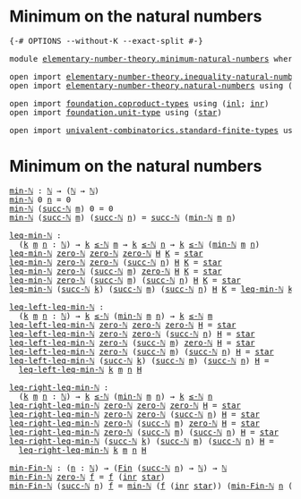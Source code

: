 # Minimum on the natural numbers

<pre class="Agda"><a id="43" class="Symbol">{-#</a> <a id="47" class="Keyword">OPTIONS</a> <a id="55" class="Pragma">--without-K</a> <a id="67" class="Pragma">--exact-split</a> <a id="81" class="Symbol">#-}</a>

<a id="86" class="Keyword">module</a> <a id="93" href="elementary-number-theory.minimum-natural-numbers.html" class="Module">elementary-number-theory.minimum-natural-numbers</a> <a id="142" class="Keyword">where</a>

<a id="149" class="Keyword">open</a> <a id="154" class="Keyword">import</a> <a id="161" href="elementary-number-theory.inequality-natural-numbers.html" class="Module">elementary-number-theory.inequality-natural-numbers</a> <a id="213" class="Keyword">using</a> <a id="219" class="Symbol">(</a><a id="220" href="elementary-number-theory.inequality-natural-numbers.html#1766" class="Function Operator">_≤-ℕ_</a><a id="225" class="Symbol">)</a>
<a id="227" class="Keyword">open</a> <a id="232" class="Keyword">import</a> <a id="239" href="elementary-number-theory.natural-numbers.html" class="Module">elementary-number-theory.natural-numbers</a> <a id="280" class="Keyword">using</a> <a id="286" class="Symbol">(</a><a id="287" href="elementary-number-theory.natural-numbers.html#1444" class="Datatype">ℕ</a><a id="288" class="Symbol">;</a> <a id="290" href="elementary-number-theory.natural-numbers.html#1465" class="InductiveConstructor">zero-ℕ</a><a id="296" class="Symbol">;</a> <a id="298" href="elementary-number-theory.natural-numbers.html#1478" class="InductiveConstructor">succ-ℕ</a><a id="304" class="Symbol">)</a>

<a id="307" class="Keyword">open</a> <a id="312" class="Keyword">import</a> <a id="319" href="foundation.coproduct-types.html" class="Module">foundation.coproduct-types</a> <a id="346" class="Keyword">using</a> <a id="352" class="Symbol">(</a><a id="353" href="foundation.coproduct-types.html#1239" class="InductiveConstructor">inl</a><a id="356" class="Symbol">;</a> <a id="358" href="foundation.coproduct-types.html#1262" class="InductiveConstructor">inr</a><a id="361" class="Symbol">)</a>
<a id="363" class="Keyword">open</a> <a id="368" class="Keyword">import</a> <a id="375" href="foundation.unit-type.html" class="Module">foundation.unit-type</a> <a id="396" class="Keyword">using</a> <a id="402" class="Symbol">(</a><a id="403" href="foundation.unit-type.html#1099" class="InductiveConstructor">star</a><a id="407" class="Symbol">)</a>

<a id="410" class="Keyword">open</a> <a id="415" class="Keyword">import</a> <a id="422" href="univalent-combinatorics.standard-finite-types.html" class="Module">univalent-combinatorics.standard-finite-types</a> <a id="468" class="Keyword">using</a> <a id="474" class="Symbol">(</a><a id="475" href="univalent-combinatorics.standard-finite-types.html#2149" class="Function">Fin</a><a id="478" class="Symbol">)</a>
</pre>
# Minimum on the natural numbers

<pre class="Agda"><a id="min-ℕ"></a><a id="527" href="elementary-number-theory.minimum-natural-numbers.html#527" class="Function">min-ℕ</a> <a id="533" class="Symbol">:</a> <a id="535" href="elementary-number-theory.natural-numbers.html#1444" class="Datatype">ℕ</a> <a id="537" class="Symbol">→</a> <a id="539" class="Symbol">(</a><a id="540" href="elementary-number-theory.natural-numbers.html#1444" class="Datatype">ℕ</a> <a id="542" class="Symbol">→</a> <a id="544" href="elementary-number-theory.natural-numbers.html#1444" class="Datatype">ℕ</a><a id="545" class="Symbol">)</a>
<a id="547" href="elementary-number-theory.minimum-natural-numbers.html#527" class="Function">min-ℕ</a> <a id="553" class="Number">0</a> <a id="555" href="elementary-number-theory.minimum-natural-numbers.html#555" class="Bound">n</a> <a id="557" class="Symbol">=</a> <a id="559" class="Number">0</a>
<a id="561" href="elementary-number-theory.minimum-natural-numbers.html#527" class="Function">min-ℕ</a> <a id="567" class="Symbol">(</a><a id="568" href="elementary-number-theory.natural-numbers.html#1478" class="InductiveConstructor">succ-ℕ</a> <a id="575" href="elementary-number-theory.minimum-natural-numbers.html#575" class="Bound">m</a><a id="576" class="Symbol">)</a> <a id="578" class="Number">0</a> <a id="580" class="Symbol">=</a> <a id="582" class="Number">0</a>
<a id="584" href="elementary-number-theory.minimum-natural-numbers.html#527" class="Function">min-ℕ</a> <a id="590" class="Symbol">(</a><a id="591" href="elementary-number-theory.natural-numbers.html#1478" class="InductiveConstructor">succ-ℕ</a> <a id="598" href="elementary-number-theory.minimum-natural-numbers.html#598" class="Bound">m</a><a id="599" class="Symbol">)</a> <a id="601" class="Symbol">(</a><a id="602" href="elementary-number-theory.natural-numbers.html#1478" class="InductiveConstructor">succ-ℕ</a> <a id="609" href="elementary-number-theory.minimum-natural-numbers.html#609" class="Bound">n</a><a id="610" class="Symbol">)</a> <a id="612" class="Symbol">=</a> <a id="614" href="elementary-number-theory.natural-numbers.html#1478" class="InductiveConstructor">succ-ℕ</a> <a id="621" class="Symbol">(</a><a id="622" href="elementary-number-theory.minimum-natural-numbers.html#527" class="Function">min-ℕ</a> <a id="628" href="elementary-number-theory.minimum-natural-numbers.html#598" class="Bound">m</a> <a id="630" href="elementary-number-theory.minimum-natural-numbers.html#609" class="Bound">n</a><a id="631" class="Symbol">)</a>

<a id="leq-min-ℕ"></a><a id="634" href="elementary-number-theory.minimum-natural-numbers.html#634" class="Function">leq-min-ℕ</a> <a id="644" class="Symbol">:</a>
  <a id="648" class="Symbol">(</a><a id="649" href="elementary-number-theory.minimum-natural-numbers.html#649" class="Bound">k</a> <a id="651" href="elementary-number-theory.minimum-natural-numbers.html#651" class="Bound">m</a> <a id="653" href="elementary-number-theory.minimum-natural-numbers.html#653" class="Bound">n</a> <a id="655" class="Symbol">:</a> <a id="657" href="elementary-number-theory.natural-numbers.html#1444" class="Datatype">ℕ</a><a id="658" class="Symbol">)</a> <a id="660" class="Symbol">→</a> <a id="662" href="elementary-number-theory.minimum-natural-numbers.html#649" class="Bound">k</a> <a id="664" href="elementary-number-theory.inequality-natural-numbers.html#1766" class="Function Operator">≤-ℕ</a> <a id="668" href="elementary-number-theory.minimum-natural-numbers.html#651" class="Bound">m</a> <a id="670" class="Symbol">→</a> <a id="672" href="elementary-number-theory.minimum-natural-numbers.html#649" class="Bound">k</a> <a id="674" href="elementary-number-theory.inequality-natural-numbers.html#1766" class="Function Operator">≤-ℕ</a> <a id="678" href="elementary-number-theory.minimum-natural-numbers.html#653" class="Bound">n</a> <a id="680" class="Symbol">→</a> <a id="682" href="elementary-number-theory.minimum-natural-numbers.html#649" class="Bound">k</a> <a id="684" href="elementary-number-theory.inequality-natural-numbers.html#1766" class="Function Operator">≤-ℕ</a> <a id="688" class="Symbol">(</a><a id="689" href="elementary-number-theory.minimum-natural-numbers.html#527" class="Function">min-ℕ</a> <a id="695" href="elementary-number-theory.minimum-natural-numbers.html#651" class="Bound">m</a> <a id="697" href="elementary-number-theory.minimum-natural-numbers.html#653" class="Bound">n</a><a id="698" class="Symbol">)</a>
<a id="700" href="elementary-number-theory.minimum-natural-numbers.html#634" class="Function">leq-min-ℕ</a> <a id="710" href="elementary-number-theory.natural-numbers.html#1465" class="InductiveConstructor">zero-ℕ</a> <a id="717" href="elementary-number-theory.natural-numbers.html#1465" class="InductiveConstructor">zero-ℕ</a> <a id="724" href="elementary-number-theory.natural-numbers.html#1465" class="InductiveConstructor">zero-ℕ</a> <a id="731" href="elementary-number-theory.minimum-natural-numbers.html#731" class="Bound">H</a> <a id="733" href="elementary-number-theory.minimum-natural-numbers.html#733" class="Bound">K</a> <a id="735" class="Symbol">=</a> <a id="737" href="foundation.unit-type.html#1099" class="InductiveConstructor">star</a>
<a id="742" href="elementary-number-theory.minimum-natural-numbers.html#634" class="Function">leq-min-ℕ</a> <a id="752" href="elementary-number-theory.natural-numbers.html#1465" class="InductiveConstructor">zero-ℕ</a> <a id="759" href="elementary-number-theory.natural-numbers.html#1465" class="InductiveConstructor">zero-ℕ</a> <a id="766" class="Symbol">(</a><a id="767" href="elementary-number-theory.natural-numbers.html#1478" class="InductiveConstructor">succ-ℕ</a> <a id="774" href="elementary-number-theory.minimum-natural-numbers.html#774" class="Bound">n</a><a id="775" class="Symbol">)</a> <a id="777" href="elementary-number-theory.minimum-natural-numbers.html#777" class="Bound">H</a> <a id="779" href="elementary-number-theory.minimum-natural-numbers.html#779" class="Bound">K</a> <a id="781" class="Symbol">=</a> <a id="783" href="foundation.unit-type.html#1099" class="InductiveConstructor">star</a>
<a id="788" href="elementary-number-theory.minimum-natural-numbers.html#634" class="Function">leq-min-ℕ</a> <a id="798" href="elementary-number-theory.natural-numbers.html#1465" class="InductiveConstructor">zero-ℕ</a> <a id="805" class="Symbol">(</a><a id="806" href="elementary-number-theory.natural-numbers.html#1478" class="InductiveConstructor">succ-ℕ</a> <a id="813" href="elementary-number-theory.minimum-natural-numbers.html#813" class="Bound">m</a><a id="814" class="Symbol">)</a> <a id="816" href="elementary-number-theory.natural-numbers.html#1465" class="InductiveConstructor">zero-ℕ</a> <a id="823" href="elementary-number-theory.minimum-natural-numbers.html#823" class="Bound">H</a> <a id="825" href="elementary-number-theory.minimum-natural-numbers.html#825" class="Bound">K</a> <a id="827" class="Symbol">=</a> <a id="829" href="foundation.unit-type.html#1099" class="InductiveConstructor">star</a>
<a id="834" href="elementary-number-theory.minimum-natural-numbers.html#634" class="Function">leq-min-ℕ</a> <a id="844" href="elementary-number-theory.natural-numbers.html#1465" class="InductiveConstructor">zero-ℕ</a> <a id="851" class="Symbol">(</a><a id="852" href="elementary-number-theory.natural-numbers.html#1478" class="InductiveConstructor">succ-ℕ</a> <a id="859" href="elementary-number-theory.minimum-natural-numbers.html#859" class="Bound">m</a><a id="860" class="Symbol">)</a> <a id="862" class="Symbol">(</a><a id="863" href="elementary-number-theory.natural-numbers.html#1478" class="InductiveConstructor">succ-ℕ</a> <a id="870" href="elementary-number-theory.minimum-natural-numbers.html#870" class="Bound">n</a><a id="871" class="Symbol">)</a> <a id="873" href="elementary-number-theory.minimum-natural-numbers.html#873" class="Bound">H</a> <a id="875" href="elementary-number-theory.minimum-natural-numbers.html#875" class="Bound">K</a> <a id="877" class="Symbol">=</a> <a id="879" href="foundation.unit-type.html#1099" class="InductiveConstructor">star</a>
<a id="884" href="elementary-number-theory.minimum-natural-numbers.html#634" class="Function">leq-min-ℕ</a> <a id="894" class="Symbol">(</a><a id="895" href="elementary-number-theory.natural-numbers.html#1478" class="InductiveConstructor">succ-ℕ</a> <a id="902" href="elementary-number-theory.minimum-natural-numbers.html#902" class="Bound">k</a><a id="903" class="Symbol">)</a> <a id="905" class="Symbol">(</a><a id="906" href="elementary-number-theory.natural-numbers.html#1478" class="InductiveConstructor">succ-ℕ</a> <a id="913" href="elementary-number-theory.minimum-natural-numbers.html#913" class="Bound">m</a><a id="914" class="Symbol">)</a> <a id="916" class="Symbol">(</a><a id="917" href="elementary-number-theory.natural-numbers.html#1478" class="InductiveConstructor">succ-ℕ</a> <a id="924" href="elementary-number-theory.minimum-natural-numbers.html#924" class="Bound">n</a><a id="925" class="Symbol">)</a> <a id="927" href="elementary-number-theory.minimum-natural-numbers.html#927" class="Bound">H</a> <a id="929" href="elementary-number-theory.minimum-natural-numbers.html#929" class="Bound">K</a> <a id="931" class="Symbol">=</a> <a id="933" href="elementary-number-theory.minimum-natural-numbers.html#634" class="Function">leq-min-ℕ</a> <a id="943" href="elementary-number-theory.minimum-natural-numbers.html#902" class="Bound">k</a> <a id="945" href="elementary-number-theory.minimum-natural-numbers.html#913" class="Bound">m</a> <a id="947" href="elementary-number-theory.minimum-natural-numbers.html#924" class="Bound">n</a> <a id="949" href="elementary-number-theory.minimum-natural-numbers.html#927" class="Bound">H</a> <a id="951" href="elementary-number-theory.minimum-natural-numbers.html#929" class="Bound">K</a>

<a id="leq-left-leq-min-ℕ"></a><a id="954" href="elementary-number-theory.minimum-natural-numbers.html#954" class="Function">leq-left-leq-min-ℕ</a> <a id="973" class="Symbol">:</a>
  <a id="977" class="Symbol">(</a><a id="978" href="elementary-number-theory.minimum-natural-numbers.html#978" class="Bound">k</a> <a id="980" href="elementary-number-theory.minimum-natural-numbers.html#980" class="Bound">m</a> <a id="982" href="elementary-number-theory.minimum-natural-numbers.html#982" class="Bound">n</a> <a id="984" class="Symbol">:</a> <a id="986" href="elementary-number-theory.natural-numbers.html#1444" class="Datatype">ℕ</a><a id="987" class="Symbol">)</a> <a id="989" class="Symbol">→</a> <a id="991" href="elementary-number-theory.minimum-natural-numbers.html#978" class="Bound">k</a> <a id="993" href="elementary-number-theory.inequality-natural-numbers.html#1766" class="Function Operator">≤-ℕ</a> <a id="997" class="Symbol">(</a><a id="998" href="elementary-number-theory.minimum-natural-numbers.html#527" class="Function">min-ℕ</a> <a id="1004" href="elementary-number-theory.minimum-natural-numbers.html#980" class="Bound">m</a> <a id="1006" href="elementary-number-theory.minimum-natural-numbers.html#982" class="Bound">n</a><a id="1007" class="Symbol">)</a> <a id="1009" class="Symbol">→</a> <a id="1011" href="elementary-number-theory.minimum-natural-numbers.html#978" class="Bound">k</a> <a id="1013" href="elementary-number-theory.inequality-natural-numbers.html#1766" class="Function Operator">≤-ℕ</a> <a id="1017" href="elementary-number-theory.minimum-natural-numbers.html#980" class="Bound">m</a>
<a id="1019" href="elementary-number-theory.minimum-natural-numbers.html#954" class="Function">leq-left-leq-min-ℕ</a> <a id="1038" href="elementary-number-theory.natural-numbers.html#1465" class="InductiveConstructor">zero-ℕ</a> <a id="1045" href="elementary-number-theory.natural-numbers.html#1465" class="InductiveConstructor">zero-ℕ</a> <a id="1052" href="elementary-number-theory.natural-numbers.html#1465" class="InductiveConstructor">zero-ℕ</a> <a id="1059" href="elementary-number-theory.minimum-natural-numbers.html#1059" class="Bound">H</a> <a id="1061" class="Symbol">=</a> <a id="1063" href="foundation.unit-type.html#1099" class="InductiveConstructor">star</a>
<a id="1068" href="elementary-number-theory.minimum-natural-numbers.html#954" class="Function">leq-left-leq-min-ℕ</a> <a id="1087" href="elementary-number-theory.natural-numbers.html#1465" class="InductiveConstructor">zero-ℕ</a> <a id="1094" href="elementary-number-theory.natural-numbers.html#1465" class="InductiveConstructor">zero-ℕ</a> <a id="1101" class="Symbol">(</a><a id="1102" href="elementary-number-theory.natural-numbers.html#1478" class="InductiveConstructor">succ-ℕ</a> <a id="1109" href="elementary-number-theory.minimum-natural-numbers.html#1109" class="Bound">n</a><a id="1110" class="Symbol">)</a> <a id="1112" href="elementary-number-theory.minimum-natural-numbers.html#1112" class="Bound">H</a> <a id="1114" class="Symbol">=</a> <a id="1116" href="foundation.unit-type.html#1099" class="InductiveConstructor">star</a>
<a id="1121" href="elementary-number-theory.minimum-natural-numbers.html#954" class="Function">leq-left-leq-min-ℕ</a> <a id="1140" href="elementary-number-theory.natural-numbers.html#1465" class="InductiveConstructor">zero-ℕ</a> <a id="1147" class="Symbol">(</a><a id="1148" href="elementary-number-theory.natural-numbers.html#1478" class="InductiveConstructor">succ-ℕ</a> <a id="1155" href="elementary-number-theory.minimum-natural-numbers.html#1155" class="Bound">m</a><a id="1156" class="Symbol">)</a> <a id="1158" href="elementary-number-theory.natural-numbers.html#1465" class="InductiveConstructor">zero-ℕ</a> <a id="1165" href="elementary-number-theory.minimum-natural-numbers.html#1165" class="Bound">H</a> <a id="1167" class="Symbol">=</a> <a id="1169" href="foundation.unit-type.html#1099" class="InductiveConstructor">star</a>
<a id="1174" href="elementary-number-theory.minimum-natural-numbers.html#954" class="Function">leq-left-leq-min-ℕ</a> <a id="1193" href="elementary-number-theory.natural-numbers.html#1465" class="InductiveConstructor">zero-ℕ</a> <a id="1200" class="Symbol">(</a><a id="1201" href="elementary-number-theory.natural-numbers.html#1478" class="InductiveConstructor">succ-ℕ</a> <a id="1208" href="elementary-number-theory.minimum-natural-numbers.html#1208" class="Bound">m</a><a id="1209" class="Symbol">)</a> <a id="1211" class="Symbol">(</a><a id="1212" href="elementary-number-theory.natural-numbers.html#1478" class="InductiveConstructor">succ-ℕ</a> <a id="1219" href="elementary-number-theory.minimum-natural-numbers.html#1219" class="Bound">n</a><a id="1220" class="Symbol">)</a> <a id="1222" href="elementary-number-theory.minimum-natural-numbers.html#1222" class="Bound">H</a> <a id="1224" class="Symbol">=</a> <a id="1226" href="foundation.unit-type.html#1099" class="InductiveConstructor">star</a>
<a id="1231" href="elementary-number-theory.minimum-natural-numbers.html#954" class="Function">leq-left-leq-min-ℕ</a> <a id="1250" class="Symbol">(</a><a id="1251" href="elementary-number-theory.natural-numbers.html#1478" class="InductiveConstructor">succ-ℕ</a> <a id="1258" href="elementary-number-theory.minimum-natural-numbers.html#1258" class="Bound">k</a><a id="1259" class="Symbol">)</a> <a id="1261" class="Symbol">(</a><a id="1262" href="elementary-number-theory.natural-numbers.html#1478" class="InductiveConstructor">succ-ℕ</a> <a id="1269" href="elementary-number-theory.minimum-natural-numbers.html#1269" class="Bound">m</a><a id="1270" class="Symbol">)</a> <a id="1272" class="Symbol">(</a><a id="1273" href="elementary-number-theory.natural-numbers.html#1478" class="InductiveConstructor">succ-ℕ</a> <a id="1280" href="elementary-number-theory.minimum-natural-numbers.html#1280" class="Bound">n</a><a id="1281" class="Symbol">)</a> <a id="1283" href="elementary-number-theory.minimum-natural-numbers.html#1283" class="Bound">H</a> <a id="1285" class="Symbol">=</a>
  <a id="1289" href="elementary-number-theory.minimum-natural-numbers.html#954" class="Function">leq-left-leq-min-ℕ</a> <a id="1308" href="elementary-number-theory.minimum-natural-numbers.html#1258" class="Bound">k</a> <a id="1310" href="elementary-number-theory.minimum-natural-numbers.html#1269" class="Bound">m</a> <a id="1312" href="elementary-number-theory.minimum-natural-numbers.html#1280" class="Bound">n</a> <a id="1314" href="elementary-number-theory.minimum-natural-numbers.html#1283" class="Bound">H</a>

<a id="leq-right-leq-min-ℕ"></a><a id="1317" href="elementary-number-theory.minimum-natural-numbers.html#1317" class="Function">leq-right-leq-min-ℕ</a> <a id="1337" class="Symbol">:</a>
  <a id="1341" class="Symbol">(</a><a id="1342" href="elementary-number-theory.minimum-natural-numbers.html#1342" class="Bound">k</a> <a id="1344" href="elementary-number-theory.minimum-natural-numbers.html#1344" class="Bound">m</a> <a id="1346" href="elementary-number-theory.minimum-natural-numbers.html#1346" class="Bound">n</a> <a id="1348" class="Symbol">:</a> <a id="1350" href="elementary-number-theory.natural-numbers.html#1444" class="Datatype">ℕ</a><a id="1351" class="Symbol">)</a> <a id="1353" class="Symbol">→</a> <a id="1355" href="elementary-number-theory.minimum-natural-numbers.html#1342" class="Bound">k</a> <a id="1357" href="elementary-number-theory.inequality-natural-numbers.html#1766" class="Function Operator">≤-ℕ</a> <a id="1361" class="Symbol">(</a><a id="1362" href="elementary-number-theory.minimum-natural-numbers.html#527" class="Function">min-ℕ</a> <a id="1368" href="elementary-number-theory.minimum-natural-numbers.html#1344" class="Bound">m</a> <a id="1370" href="elementary-number-theory.minimum-natural-numbers.html#1346" class="Bound">n</a><a id="1371" class="Symbol">)</a> <a id="1373" class="Symbol">→</a> <a id="1375" href="elementary-number-theory.minimum-natural-numbers.html#1342" class="Bound">k</a> <a id="1377" href="elementary-number-theory.inequality-natural-numbers.html#1766" class="Function Operator">≤-ℕ</a> <a id="1381" href="elementary-number-theory.minimum-natural-numbers.html#1346" class="Bound">n</a>
<a id="1383" href="elementary-number-theory.minimum-natural-numbers.html#1317" class="Function">leq-right-leq-min-ℕ</a> <a id="1403" href="elementary-number-theory.natural-numbers.html#1465" class="InductiveConstructor">zero-ℕ</a> <a id="1410" href="elementary-number-theory.natural-numbers.html#1465" class="InductiveConstructor">zero-ℕ</a> <a id="1417" href="elementary-number-theory.natural-numbers.html#1465" class="InductiveConstructor">zero-ℕ</a> <a id="1424" href="elementary-number-theory.minimum-natural-numbers.html#1424" class="Bound">H</a> <a id="1426" class="Symbol">=</a> <a id="1428" href="foundation.unit-type.html#1099" class="InductiveConstructor">star</a>
<a id="1433" href="elementary-number-theory.minimum-natural-numbers.html#1317" class="Function">leq-right-leq-min-ℕ</a> <a id="1453" href="elementary-number-theory.natural-numbers.html#1465" class="InductiveConstructor">zero-ℕ</a> <a id="1460" href="elementary-number-theory.natural-numbers.html#1465" class="InductiveConstructor">zero-ℕ</a> <a id="1467" class="Symbol">(</a><a id="1468" href="elementary-number-theory.natural-numbers.html#1478" class="InductiveConstructor">succ-ℕ</a> <a id="1475" href="elementary-number-theory.minimum-natural-numbers.html#1475" class="Bound">n</a><a id="1476" class="Symbol">)</a> <a id="1478" href="elementary-number-theory.minimum-natural-numbers.html#1478" class="Bound">H</a> <a id="1480" class="Symbol">=</a> <a id="1482" href="foundation.unit-type.html#1099" class="InductiveConstructor">star</a>
<a id="1487" href="elementary-number-theory.minimum-natural-numbers.html#1317" class="Function">leq-right-leq-min-ℕ</a> <a id="1507" href="elementary-number-theory.natural-numbers.html#1465" class="InductiveConstructor">zero-ℕ</a> <a id="1514" class="Symbol">(</a><a id="1515" href="elementary-number-theory.natural-numbers.html#1478" class="InductiveConstructor">succ-ℕ</a> <a id="1522" href="elementary-number-theory.minimum-natural-numbers.html#1522" class="Bound">m</a><a id="1523" class="Symbol">)</a> <a id="1525" href="elementary-number-theory.natural-numbers.html#1465" class="InductiveConstructor">zero-ℕ</a> <a id="1532" href="elementary-number-theory.minimum-natural-numbers.html#1532" class="Bound">H</a> <a id="1534" class="Symbol">=</a> <a id="1536" href="foundation.unit-type.html#1099" class="InductiveConstructor">star</a>
<a id="1541" href="elementary-number-theory.minimum-natural-numbers.html#1317" class="Function">leq-right-leq-min-ℕ</a> <a id="1561" href="elementary-number-theory.natural-numbers.html#1465" class="InductiveConstructor">zero-ℕ</a> <a id="1568" class="Symbol">(</a><a id="1569" href="elementary-number-theory.natural-numbers.html#1478" class="InductiveConstructor">succ-ℕ</a> <a id="1576" href="elementary-number-theory.minimum-natural-numbers.html#1576" class="Bound">m</a><a id="1577" class="Symbol">)</a> <a id="1579" class="Symbol">(</a><a id="1580" href="elementary-number-theory.natural-numbers.html#1478" class="InductiveConstructor">succ-ℕ</a> <a id="1587" href="elementary-number-theory.minimum-natural-numbers.html#1587" class="Bound">n</a><a id="1588" class="Symbol">)</a> <a id="1590" href="elementary-number-theory.minimum-natural-numbers.html#1590" class="Bound">H</a> <a id="1592" class="Symbol">=</a> <a id="1594" href="foundation.unit-type.html#1099" class="InductiveConstructor">star</a>
<a id="1599" href="elementary-number-theory.minimum-natural-numbers.html#1317" class="Function">leq-right-leq-min-ℕ</a> <a id="1619" class="Symbol">(</a><a id="1620" href="elementary-number-theory.natural-numbers.html#1478" class="InductiveConstructor">succ-ℕ</a> <a id="1627" href="elementary-number-theory.minimum-natural-numbers.html#1627" class="Bound">k</a><a id="1628" class="Symbol">)</a> <a id="1630" class="Symbol">(</a><a id="1631" href="elementary-number-theory.natural-numbers.html#1478" class="InductiveConstructor">succ-ℕ</a> <a id="1638" href="elementary-number-theory.minimum-natural-numbers.html#1638" class="Bound">m</a><a id="1639" class="Symbol">)</a> <a id="1641" class="Symbol">(</a><a id="1642" href="elementary-number-theory.natural-numbers.html#1478" class="InductiveConstructor">succ-ℕ</a> <a id="1649" href="elementary-number-theory.minimum-natural-numbers.html#1649" class="Bound">n</a><a id="1650" class="Symbol">)</a> <a id="1652" href="elementary-number-theory.minimum-natural-numbers.html#1652" class="Bound">H</a> <a id="1654" class="Symbol">=</a>
  <a id="1658" href="elementary-number-theory.minimum-natural-numbers.html#1317" class="Function">leq-right-leq-min-ℕ</a> <a id="1678" href="elementary-number-theory.minimum-natural-numbers.html#1627" class="Bound">k</a> <a id="1680" href="elementary-number-theory.minimum-natural-numbers.html#1638" class="Bound">m</a> <a id="1682" href="elementary-number-theory.minimum-natural-numbers.html#1649" class="Bound">n</a> <a id="1684" href="elementary-number-theory.minimum-natural-numbers.html#1652" class="Bound">H</a>

<a id="min-Fin-ℕ"></a><a id="1687" href="elementary-number-theory.minimum-natural-numbers.html#1687" class="Function">min-Fin-ℕ</a> <a id="1697" class="Symbol">:</a> <a id="1699" class="Symbol">(</a><a id="1700" href="elementary-number-theory.minimum-natural-numbers.html#1700" class="Bound">n</a> <a id="1702" class="Symbol">:</a> <a id="1704" href="elementary-number-theory.natural-numbers.html#1444" class="Datatype">ℕ</a><a id="1705" class="Symbol">)</a> <a id="1707" class="Symbol">→</a> <a id="1709" class="Symbol">(</a><a id="1710" href="univalent-combinatorics.standard-finite-types.html#2149" class="Function">Fin</a> <a id="1714" class="Symbol">(</a><a id="1715" href="elementary-number-theory.natural-numbers.html#1478" class="InductiveConstructor">succ-ℕ</a> <a id="1722" href="elementary-number-theory.minimum-natural-numbers.html#1700" class="Bound">n</a><a id="1723" class="Symbol">)</a> <a id="1725" class="Symbol">→</a> <a id="1727" href="elementary-number-theory.natural-numbers.html#1444" class="Datatype">ℕ</a><a id="1728" class="Symbol">)</a> <a id="1730" class="Symbol">→</a> <a id="1732" href="elementary-number-theory.natural-numbers.html#1444" class="Datatype">ℕ</a>
<a id="1734" href="elementary-number-theory.minimum-natural-numbers.html#1687" class="Function">min-Fin-ℕ</a> <a id="1744" href="elementary-number-theory.natural-numbers.html#1465" class="InductiveConstructor">zero-ℕ</a> <a id="1751" href="elementary-number-theory.minimum-natural-numbers.html#1751" class="Bound">f</a> <a id="1753" class="Symbol">=</a> <a id="1755" href="elementary-number-theory.minimum-natural-numbers.html#1751" class="Bound">f</a> <a id="1757" class="Symbol">(</a><a id="1758" href="foundation.coproduct-types.html#1262" class="InductiveConstructor">inr</a> <a id="1762" href="foundation.unit-type.html#1099" class="InductiveConstructor">star</a><a id="1766" class="Symbol">)</a>
<a id="1768" href="elementary-number-theory.minimum-natural-numbers.html#1687" class="Function">min-Fin-ℕ</a> <a id="1778" class="Symbol">(</a><a id="1779" href="elementary-number-theory.natural-numbers.html#1478" class="InductiveConstructor">succ-ℕ</a> <a id="1786" href="elementary-number-theory.minimum-natural-numbers.html#1786" class="Bound">n</a><a id="1787" class="Symbol">)</a> <a id="1789" href="elementary-number-theory.minimum-natural-numbers.html#1789" class="Bound">f</a> <a id="1791" class="Symbol">=</a> <a id="1793" href="elementary-number-theory.minimum-natural-numbers.html#527" class="Function">min-ℕ</a> <a id="1799" class="Symbol">(</a><a id="1800" href="elementary-number-theory.minimum-natural-numbers.html#1789" class="Bound">f</a> <a id="1802" class="Symbol">(</a><a id="1803" href="foundation.coproduct-types.html#1262" class="InductiveConstructor">inr</a> <a id="1807" href="foundation.unit-type.html#1099" class="InductiveConstructor">star</a><a id="1811" class="Symbol">))</a> <a id="1814" class="Symbol">(</a><a id="1815" href="elementary-number-theory.minimum-natural-numbers.html#1687" class="Function">min-Fin-ℕ</a> <a id="1825" href="elementary-number-theory.minimum-natural-numbers.html#1786" class="Bound">n</a> <a id="1827" class="Symbol">(λ</a> <a id="1830" href="elementary-number-theory.minimum-natural-numbers.html#1830" class="Bound">k</a> <a id="1832" class="Symbol">→</a> <a id="1834" href="elementary-number-theory.minimum-natural-numbers.html#1789" class="Bound">f</a> <a id="1836" class="Symbol">(</a><a id="1837" href="foundation.coproduct-types.html#1239" class="InductiveConstructor">inl</a> <a id="1841" href="elementary-number-theory.minimum-natural-numbers.html#1830" class="Bound">k</a><a id="1842" class="Symbol">)))</a>
</pre>